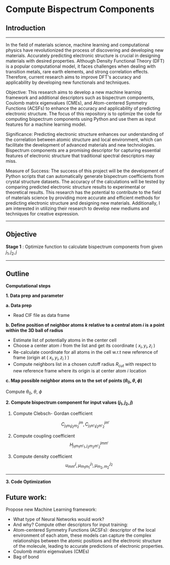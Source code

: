 # **Compute Bispectrum Components**
## Introduction
---

In the field of materials science, machine learning and computational physics have revolutionized the process of discovering and developing new materials. Accurately predicting electronic structure is crucial in designing materials with desired properties. Although Density Functional Theory (DFT) is a popular computational model, it faces challenges when dealing with transition metals, rare earth elements, and strong correlation effects. Therefore, current research aims to improve DFT's accuracy and applicability by developing new functionals and techniques.

Objective: This research aims to develop a new machine learning framework and additional descriptors such as bispectrum components, Coulomb matrix eigenvalues (CMEs), and Atom-centered Symmetry Functions (ACSFs) to enhance the accuracy and applicability of predicting electronic structure. The focus of this repository is to optimize the code for computing bispectrum components using Python and use them as input features for a machine learning model.

Significance: Predicting electronic structure enhances our understanding of the correlation between atomic structure and local environment, which can facilitate the development of advanced materials and new technologies. Bispectrum components are a promising descriptor for capturing essential features of electronic structure that traditional spectral descriptors may miss.

Measure of Success: The success of this project will be the development of Python scripts that can automatically generate bispectrum coefficients from crystal structure datasets. The accuracy of the calculations will be tested by comparing predicted electronic structure results to experimental or theoretical results. This research has the potential to contribute to the field of materials science by providing more accurate and efficient methods for predicting electronic structure and designing new materials. Additionally, I am interested in utilizing their research to develop new mediums and techniques for creative expression.

---
Objective
---

**Stage 1** : Optimize function to calculate bispectrum components from given $j_1, j_2, j$

---
## Outline
**Computational steps**

**1. Data prep and parameter**

**a. Data prep**

- Read CIF file as data frame

**b. Define position of neighbor atoms $k$ relative to a central atom $i$  is a point within the 3D ball of radius**

- Estimate list of potentially atoms in the center cell
- Choose a center atom $i$  from the list and get its coordinate  ( $x_i,y_i,z_i$ )
- Re-calculate coordinate for all atoms in the cell w.r.t new reference of frame  (origin at ( $x_i, y_i, z_i$ ) )
- Compute neighbors list in a chosen cutoff radius $R_{cut}$ with respect to new reference frame where its origin is at center atom $i$  location

**c. Map possible neighbor atoms on to the set of points $(\theta_0, \theta,\phi)$**

Compute $\theta_0, \ \theta, \ \phi$

**2. Compute bispectrum component for input values $(j_1, j_2, j)$**
1. Compute Clebsch- Gordan coefficient

$$ C^{jm}_{{j_1}{m_1}{j_2}{m_2}}, C^{jm'}_{{j_1}{m'_1}{j_2}{m'_2}} $$

2. Compute coupling coefficient
$$H^{jmm'}_{{{j_1}{m_1}{m'_1}} ,{{j_2}{m_2}{m'_2}}}$$

3. Compute  density coefficient
$$u^j_{mm'}, \mu_{m_1m_1'}^{j_1}, \mu_{m_2,m_2'}^{j_2}$$
---
**3. Code Optimization**

## Future work:
Propose new Machine Learning framework:
  - What type of Neural Networks would work?
  - And why?
Compute other descriptors for input training: 
  - Atom-centered Symmetry Functions (ACSFs): descriptor of the local environment of each atom, these models can capture the complex relationships between the atomic positions and the electronic structure of the molecule, leading to accurate predictions of electronic properties.
  - Coulomb matrix eigenvalues (CMEs) 
  - Bag of bond 

